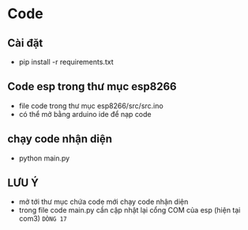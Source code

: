 # Code

## Cài đặt
- pip install -r requirements.txt

## Code esp trong thư mục esp8266
- file code trong thư mục esp8266/src/src.ino
- có thể mở bằng arduino ide để nạp code

## chạy code nhận diện 
- python main.py


## LƯU Ý
- mở tới thư mục chứa code mới chạy code nhận diện
- trong file code main.py cần cập  nhật lại cổng COM của esp (hiện tại com3) `DÒNG 17`
